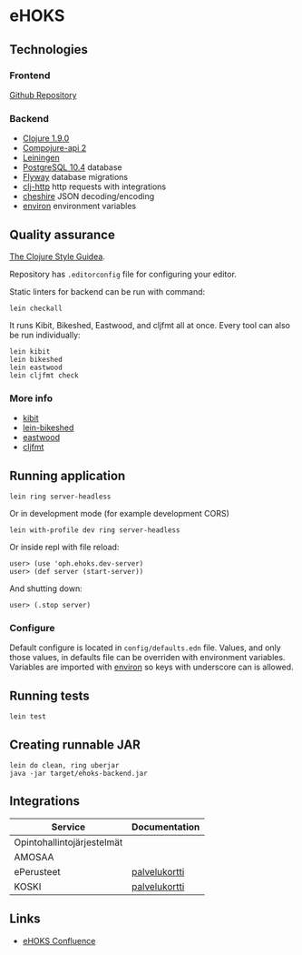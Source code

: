 # eHOKS

## Technologies

### Frontend

[Github Repository](https://github.com/Opetushallitus/ehoks-ui)

### Backend

+ [Clojure 1.9.0](https://clojure.org/)
+ [Compojure-api 2](https://github.com/metosin/compojure-api/)
+ [Leiningen](https://leiningen.org/)
+ [PostgreSQL 10.4](https://www.postgresql.org/) database
+ [Flyway](https://flywaydb.org/) database migrations
+ [clj-http](https://github.com/dakrone/clj-http) http requests with
integrations
+ [cheshire](https://github.com/dakrone/cheshire) JSON decoding/encoding
+ [environ](https://github.com/weavejester/environ) environment variables

## Quality assurance

[The Clojure Style Guidea](https://github.com/bbatsov/clojure-style-guide).

Repository has `.editorconfig` file for configuring your editor.

Static linters for backend can be run with command:

``` shell
lein checkall
```

It runs Kibit, Bikeshed, Eastwood, and cljfmt all at once. Every tool can also
be run individually:

``` shell
lein kibit
lein bikeshed
lein eastwood
lein cljfmt check
```

### More info

+ [kibit](https://github.com/jonase/kibit)
+ [lein-bikeshed](https://github.com/dakrone/lein-bikeshed)
+ [eastwood](https://github.com/jonase/eastwood)
+ [cljfmt](https://github.com/weavejester/cljfmt)

## Running application

``` shell
lein ring server-headless
```

Or in development mode (for example development CORS)

``` shell
lein with-profile dev ring server-headless
```

Or inside repl with file reload:

``` repl
user> (use 'oph.ehoks.dev-server)
user> (def server (start-server))
```

And shutting down:

``` repl
user> (.stop server)
```

### Configure

Default configure is located in `config/defaults.edn` file. Values, and only
those values, in defaults file can be overriden with environment variables.
Variables are imported with [environ](https://github.com/weavejester/environ)
so keys with underscore can is allowed.

## Running tests

``` shell
lein test
```

## Creating runnable JAR

```
lein do clean, ring uberjar
java -jar target/ehoks-backend.jar
```

## Integrations

Service | Documentation
--------|--------------
Opintohallintojärjestelmät |
AMOSAA |
ePerusteet | [palvelukortti](https://confluence.csc.fi/display/OPHPALV/ePerusteet)
KOSKI | [palvelukortti](https://confluence.csc.fi/display/OPHPALV/Koski-palvelukortti)

## Links

+ [eHOKS Confluence](https://confluence.csc.fi/display/OPHPALV/eHOKS+-+hanke)
